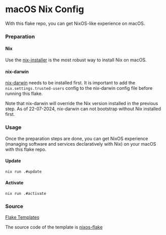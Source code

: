 # macOS Nix Config

With this flake repo, you can get NixOS-like experience on macOS.

### Preparation

#### Nix
Use the [nix-installer](https://github.com/DeterminateSystems/nix-installer) is the most robust way to install Nix on macOS.

#### nix-darwin

[nix-darwin](https://github.com/LnL7/nix-darwin) needs to be installed first. 
It is important to add the `nix.settings.trusted-users` config to the nix-darwin config file before running this flake.

Note that nix-darwin will override the Nix version installed in the previous step. As of 22-07-2024, nix-darwin can not bootstrap without Nix installed first.

### Usage

Once the preparation steps are done, you can get NixOS experience (managing software and services declaratively with Nix) on your macOS with this flake repo.

#### Update
`nix run .#update`

#### Activate
`nix run .#activate`

### Source

[Flake Templates](https://community.flake.parts/nixos-flake/templates)

The source code of the template is [nixos-flake](https://github.com/srid/nixos-flake?tab=readme-ov-file)
